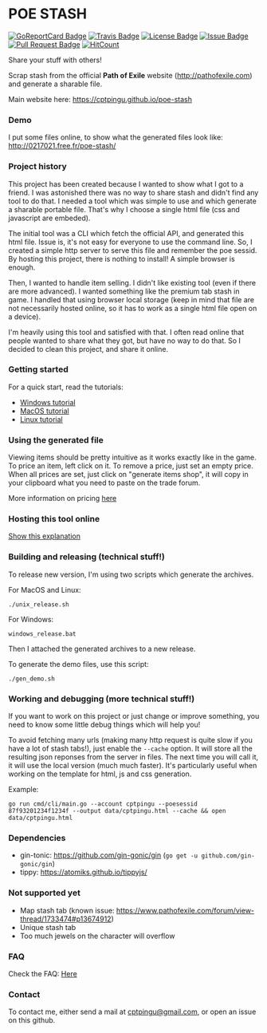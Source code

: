 # POE STASH

[![GoReportCard Badge]][GoReportCard]
[![Travis Badge]][Travis]
[![License Badge]][License]
[![Issue Badge]][Issue]
[![Pull Request Badge]][Pull Request]
[![HitCount](http://hits.dwyl.io/cptpingu/poe-stash.svg)](http://hits.dwyl.io/cptpingu/poe-stash)

Share your stuff with others!

Scrap stash from the official **Path of Exile** website (http://pathofexile.com)
and generate a sharable file.

Main website here: https://cptpingu.github.io/poe-stash

### Demo

I put some files online, to show what the generated files look like:
http://0217021.free.fr/poe-stash/

### Project history

This project has been created because I wanted to show what I got to a friend. I
was astonished there was no way to share stash and didn't find any tool to do
that. I needed a tool which was simple to use and which generate a sharable
portable file. That's why I choose a single html file (css and javascript are
embeded).

The initial tool was a CLI which fetch the official API, and generated this html
file. Issue is, it's not easy for everyone to use the command line. So, I
created a simple http server to serve this file and remember the poe sessid. By
hosting this project, there is nothing to install! A simple browser is enough.

Then, I wanted to handle item selling. I didn't like existing tool (even if
there are more advanced). I wanted something like the premium tab stash in game.
I handled that using browser local storage (keep in mind that file are not
necessarily hosted online, so it has to work as a single html file open on a
device).

I'm heavily using this tool and satisfied with that. I often read online that
people wanted to share what they got, but have no way to do that. So I decided
to clean this project, and share it online.

### Getting started

For a quick start, read the tutorials:
  * [Windows tutorial](docs/tutorial_windows.md)
  * [MacOS tutorial](docs/tutorial_mac.md)
  * [Linux tutorial](docs/tutorial_linux.md)

### Using the generated file

Viewing items should be pretty intuitive as it works exactly like in the game.
To price an item, left click on it. To remove a price, just set an empty price.
When all prices are set, just click on "generate items shop", it will copy in
your clipboard what you need to paste on the trade forum.

More information on pricing [here](docs/prices.md)

### Hosting this tool online

[Show this explanation](/docs/hosting.md)

### Building and releasing (technical stuff!)

To release new version, I'm using two scripts which generate the archives.

For MacOS and Linux:
```
./unix_release.sh
```

For Windows:
```
windows_release.bat
```

Then I attached the generated archives to a new release.

To generate the demo files, use this script:
```
./gen_demo.sh
```


### Working and debugging (more technical stuff!)

If you want to work on this project or just change or improve something, you
need to know some little debug things which will help you!

To avoid fetching many urls (making many http request is quite slow if you have
a lot of stash tabs!), just enable the `--cache` option. It will store all the
resulting json reponses from the server in files. The next time you will call
it, it will use the local version (much much faster). It's particularly useful
when working on the template for html, js and css generation.

Example:
```
go run cmd/cli/main.go --account cptpingu --poesessid 87f93201234f1234f --output data/cptpingu.html --cache && open data/cptpingu.html
```

### Dependencies

  * gin-tonic: https://github.com/gin-gonic/gin (`go get -u github.com/gin-gonic/gin`)
  * tippy: https://atomiks.github.io/tippyjs/

### Not supported yet

  * Map stash tab (known issue: https://www.pathofexile.com/forum/view-thread/1733474#p13674912)
  * Unique stash tab
  * Too much jewels on the character will overflow

### FAQ

Check the FAQ: [Here](/docs/faq.md)

### Contact

To contact me, either send a mail at cptpingu@gmail.com, or open an issue on
this github.

[GoReportCard]: https://goreportcard.com/report/github.com/cptpingu/poe-stash
[GoReportCard Badge]: https://goreportcard.com/badge/github.com/cptpingu/poe-stash
[License]: https://opensource.org/licenses/MIT
[License Badge]: https://img.shields.io/github/license/cptpingu/poe-stash
[Travis]: https://travis-ci.com/cptpingu/poe-stash
[Travis Badge]: https://api.travis-ci.org/cptpingu/poe-stash.svg?branch=master
[Issue]: https://github.com/cptpingu/poe-stash/issues
[Issue Badge]: https://img.shields.io/github/issues-raw/cptpingu/poe-stash
[Pull Request]: https://github.com/cptpingu/poe-stash/pulls
[Pull Request Badge]: https://img.shields.io/github/issues-pr-raw/cptpingu/poe-stash
